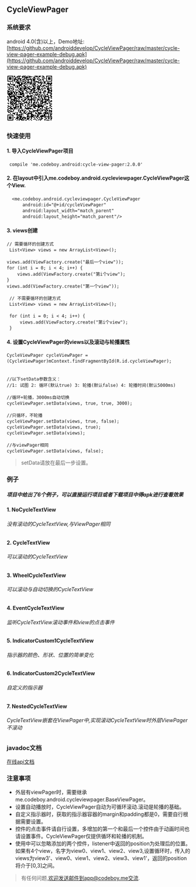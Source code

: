 CycleViewPager
---

### 系统要求

 android 4.0(含)以上，Demo地址:[https://github.com/androiddevelop/CycleViewPager/raw/master/cycle-view-pager-example-debug.apk](https://github.com/androiddevelop/CycleViewPager/raw/master/cycle-view-pager-example-debug.apk)

 ![](./demo_download_url.png)

### 快速使用

#### 1. 导入CycleViewPager项目

	 compile 'me.codeboy.android:cycle-view-pager:2.0.0'

#### 2. 在layout中引入me.codeboy.android.cycleviewpager.CycleViewPager这个View.

	  <me.codeboy.android.cycleviewpager.CycleViewPager
          android:id="@+id/cycleViewPager"
          android:layout_width="match_parent"
          android:layout_height="match_parent"/>

#### 3. views创建

    // 需要循环的创建方式
     List<View> views = new ArrayList<View>();

    views.add(ViewFactory.create("最后一个view"));
    for (int i = 0; i < 4; i++) {
        views.add(ViewFactory.create("第i个view");
    }
    views.add(ViewFactory.create("第一个view"));

     // 不需要循环的创建方式
     List<View> views = new ArrayList<View>();

     for (int i = 0; i < 4; i++) {
         views.add(ViewFactory.create("第i个view");
     }

#### 4. 设置CycleViewPager的views以及滚动与轮播属性

	CycleViewPager cycleViewPager = (CycleViewPager)mContext.findFragmentById(R.id.cycleViewPager);


    //以下setData参数含义：
    //1: 试图 2: 循环(默认true) 3: 轮播(默认false) 4: 轮播时间(默认5000ms)

	//循环+轮播，3000ms自动切换
	cycleViewPager.setData(views, true, true, 3000);

	//只循环，不轮播
	cycleViewPager.setData(views, true, false);
	cycleViewPager.setData(views, true);
	cycleViewPager.setData(views);

    //与viewPager相同
	cycleViewPager.setData(views, false);

> setData请放在最后一步设置。

### 例子

##### 项目中给出了6个例子，可以直接运行项目或者下载项目中得apk进行查看效果
#### 1. NoCycleTextView
###### *没有滚动的CycleTextView,与ViewPager相同*
#### 2. CycleTextView
###### *可以滚动的CycleTextView*
#### 3. WheelCycleTextView
######	*可以滚动与自动切换的CycleTextView*
#### 4. EventCycleTextView
######	*监听CycleTextView滚动事件和view的点击事件*
#### 5. IndicatorCustom1CycleTextView
######	*指示器的颜色、形状、位置的简单变化*
#### 6. IndicatorCustom2CycleTextView
######	*自定义的指示器*
#### 7. NestedCycleTextView
######	*CycleTextView嵌套在ViewPager中,实现滚动CycleTextView时外层ViewPager不滚动*

### javadoc文档

 [在线api文档](http://doc.codeboy.me/CycleViewPager/)

### 注意事项

- 外层有viewPager时，需要继承me.codeboy.android.cycleviewpager.BaseViewPager。
- 设置自动播放时，CycleViewPager自动为可循环滚动.滚动是轮播的基础。
- 自定义指示器时，获取的指示器容器的margin和padding都是0，需要自行根据需要设置。
- 控件的点击事件请自行设置，多增加的第一个和最后一个控件由于动画时间也请设置事件。CycleViewPager仅提供循环和轮播的机制。
- 使用中可以忽略添加的两个控件，listener中返回的position为处理后的位置。如果有4个view，名字为view0、view1、view2、view3,设置循环时，传入的views为view3'、view0、view1、view2、view3、view1'，返回的position将介于[0,3]之间。

> 有任何问题,欢迎发送邮件到app@codeboy.me交流.
